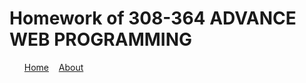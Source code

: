 <html>
 <title>Homework</title>
 <body>
<h1>Homework of 308-364 ADVANCE WEB PROGRAMMING</h1>
 
<ul>
<a href="Home.html">Home</a>&nbsp;&nbsp;&nbsp;
<a href="About.html">About</a>
</ul>
</nav>
 </body>
</html>










